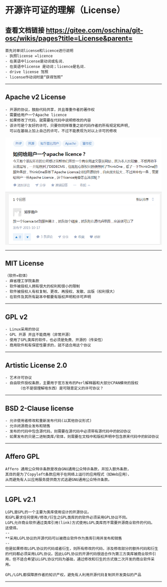 # 开源许可证的理解（License）
查看文档链接
https://gitee.com/oschina/git-osc/wikis/pages?title=License&parent=
---
```
首先对单词license和licence进行说明
- 执照license =licence
- 在美语中license是动词或名词.
- 在英语中license 是动词；licence是名词.
- drive license 驾照
- license作动词时是“获得驾照”
```
---
## Apache v2 License
```
- 开源的协议，鼓励代码共享，并且尊重作者的著作权
- 需要给用户一个Apache licence
- 如果修改了代码，就需要在代码中说明修改的内容
- 该许可是个友好的许可，只要你同样尊重之前代码作者的所有规定和声明,
  可以在基础上加上自己的许可，不过不能表现为对以上许可的修改

```

![如何给用户一个apache licence](1.png)

---
## MIT License
```
（软件=软体）
- 麻省理工学院条款
- 软件被授权人拥有很大的权利和很小的限制
- 软件被授权人有权复制、更改、再授权、发散、出版（权利很大）
- 在软件及其所有副本中都要有版权声明和许可声明
```
---
## GPL v2
```
- Linux采用的协议
- GPL 开源 并且不能商用（非常开源）
- 使用了GPL类库的软件，也必须是免费、开源的（传染性）
- 商用软件和有保密性要求的，就不适合用这个协议
```
---
## Artistic License 2.0
```
- 艺术许可协议
- 自由软件授权条款，主要用于官方发布的Perl解释器和大部分CPAN模块的授权
      （也不是很理解啥东西）是可随意定义的许可协议？
```
---
## BSD 2-Clause license
```
- 允许使用者修改和重新发布代码(以其他协议形式)
- 允许闭源商业发布和销售
- 发布的代码中包含源代码，则需要在源代码中必须带有源代码中的BSD协议
- 如果发布的只是二进制类库/软体，则需要在文档中和版权声明中包含原来代码中的BSD协议
```
---
## Affero GPL
```
Affero 通用公众特许条款是改自GNU通用公众特许条款，并加入额外条款，
其目的是为了Copyleft条款应用于在网络上运行的应用程式（如Web应用），
从而避免有人以应用服务提供商方式逃避GNU通用公众特许条款。
```
---
## LGPL v2.1
```
LGPL是GPL的一个主要为类库使用设计的开源协议。
和GPL要求任何使用/修改/衍生之GPL类库的的软件必须采用GPL协议不同。
LGPL允许商业软件通过类库引用(link)方式使用LGPL类库而不需要开源商业软件的代码。
这使得。
--
**采用LGPL协议的开源代码可以被商业软件作为类库引用并发布和销售
--
但是如果修改LGPL协议的代码或者衍生，则所有修改的代码，涉及修改部分的额外代码和衍生的代码都必须采用LGPL协议。因此LGPL协议的开源代码很适合作为第三方类库被商业软件引用，但不适合希望以LGPL协议代码为基础，通过修改和衍生的方式做二次开发的商业软件采用。

GPL/LGPL都保障原作者的知识产权，避免有人利用开源代码复制并开发类似的产品
```




---
